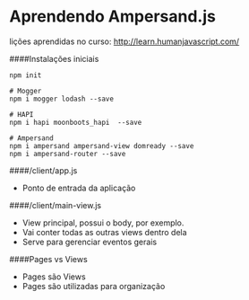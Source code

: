 Aprendendo Ampersand.js
=======================

lições aprendidas no curso: http://learn.humanjavascript.com/

####Instalações iniciais
```
npm init

# Mogger
npm i mogger lodash --save

# HAPI
npm i hapi moonboots_hapi  --save

# Ampersand
npm i ampersand ampersand-view domready --save
npm i ampersand-router --save

```

####/client/app.js
 - Ponto de entrada da aplicação

####/client/main-view.js
 - View principal, possui o body, por exemplo.
 - Vai conter todas as outras views dentro dela
 - Serve para gerenciar eventos gerais

####Pages vs Views
 - Pages são Views
 - Pages são utilizadas para organização


